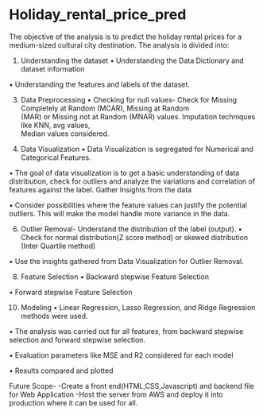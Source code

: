 # Holiday_rental_price_pred

The objective of the analysis is to predict the holiday rental prices for a medium-sized cultural city destination. The analysis is divided into:

1. Understanding the dataset
•	Understanding the Data Dictionary and dataset information

•	Understanding the features and labels of the dataset.

3. Data Preprocessing
•	Checking for null values- Check for Missing Completely at Random (MCAR), Missing at Random   
    (MAR) or Missing not at Random (MNAR) values. Imputation techniques like KNN, avg values,     
    Median values considered.
   

4. Data Visualization
•	Data Visualization is segregated for Numerical and Categorical Features.

•	The goal of data visualization is to get a basic understanding of data distribution, check for outliers and analyze the variations and correlation of features     against the label. Gather Insights from the data

•	Consider possibilities where the feature values can justify the potential outliers. This 
will make the model handle more variance in the data.

6. Outlier Removal- Understand the distribution of the label (output).
•	Check for normal distribution(Z score method) or skewed distribution (Inter Quartile   method)

•	Use the insights gathered from Data Visualization for Outlier Removal.
  
8. Feature Selection
•	Backward stepwise Feature Selection

•	Forward stepwise Feature Selection
       
10. Modeling
•	Linear Regression, Lasso Regression, and Ridge Regression methods were used.

•	The analysis was carried out for all features, from backward stepwise selection and forward stepwise selection.

•	Evaluation parameters like MSE and R2 considered for each model

•	Results compared and plotted

Future Scope- 
-Create a front end(HTML,CSS,Javascript) and backend file for Web Application
-Host the server from AWS and deploy it into production where it can be used for all.

  
  
    
     
     
  
     

   
   

